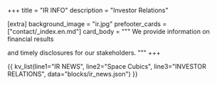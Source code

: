+++
title = "IR INFO"
description = "Investor Relations"

[extra]
background_image = "ir.jpg"
prefooter_cards = ["contact/_index.en.md"]
card_body = """
We provide information on financial results

and timely disclosures for our stakeholders.
"""
+++

{{ kv_list(line1="IR NEWS", line2="Space Cubics", line3="INVESTOR RELATIONS", data="blocks/ir_news.json") }}
